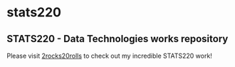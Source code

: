 # stats220
## STATS220 - Data Technologies works repository

Please visit [2rocks20rolls](https://neverkam.github.io/stats220/) to check out my incredible STATS220 work!
